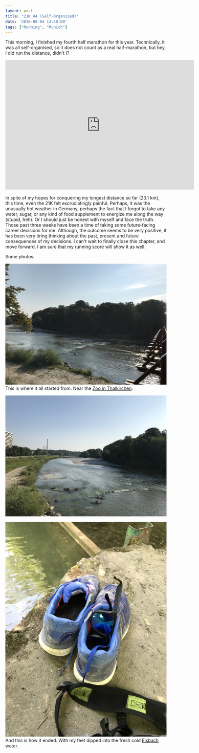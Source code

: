 ```yaml
---
layout: post
title: "21K #4 (Self-Organized)"
date: '2018-08-04 13:40:00'
tags: ["Running", "Munich"]
---
```


This morning, I finished my fourth half marathon for this year. Technically, it was all self-organised, so it does not count as a real half-marathon, but hey, I did run the distance, didn't I?

<iframe height='405' width='590' frameborder='0' allowtransparency='true' scrolling='no' src='https://www.strava.com/activities/1748529368/embed/def47211ac71f22db60e45f21bf2e14e963029e6'></iframe>

In spite of my hopes for conquering my longest distance so far (23.1 km), this time, even the 21K felt excruciatingly painful. Perhaps, it was the unusually hot weather in Germany, perhaps the fact that I forgot to take any water, sugar, or any kind of food supplement to energize me along the way (stupid, heh). Or I should just be honest with myself and face the truth. Those past three weeks have been a time of taking some future-facing career decisions for me. Although, the outcome seems to be very positive, it has been very tiring thinking about the past, present and future consequences of my decisions. I can't wait to finally close this chapter, and move forward. I am sure that my running score will show it as well.

Some photos:

![](/assets/img/2018/august/21kno4-1.jpg)
This is where it all started from. Near the [Zoo in Thalkirchen](https://en.wikipedia.org/wiki/Hellabrunn_Zoo).

![](/assets/img/2018/august/21kno4-2.jpg)

![](/assets/img/2018/august/21kno4-3.jpg)
And this is how it ended. With my feet dipped into the fresh cold [Eisbach](https://en.wikipedia.org/wiki/Eisbach_(Isar)) water.




